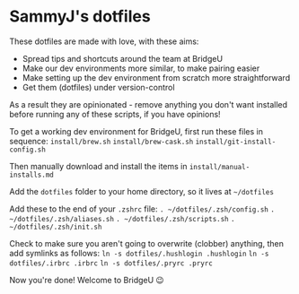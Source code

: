# SammyJ's dotfiles

These dotfiles are made with love, with these aims:
- Spread tips and shortcuts around the team at BridgeU
- Make our dev environments more similar, to make pairing easier
- Make setting up the dev environment from scratch more straightforward
- Get them (dotfiles) under version-control

As a result they are opinionated - remove anything you don't want installed before running any of these scripts, if you have opinions!

To get a working dev environment for BridgeU, first run these files in sequence:
`install/brew.sh`
`install/brew-cask.sh`
`install/git-install-config.sh`

Then manually download and install the items in `install/manual-installs.md`

Add the `dotfiles` folder to your home directory, so it lives at `~/dotfiles`

Add these to the end of your `.zshrc` file:
`. ~/dotfiles/.zsh/config.sh`
`. ~/dotfiles/.zsh/aliases.sh`
`. ~/dotfiles/.zsh/scripts.sh`
`. ~/dotfiles/.zsh/init.sh`

Check to make sure you aren't going to overwrite (clobber) anything, then add symlinks as follows:
`ln -s dotfiles/.hushlogin .hushlogin`
`ln -s dotfiles/.irbrc .irbrc`
`ln -s dotfiles/.pryrc .pryrc`

Now you're done! Welcome to BridgeU 😉